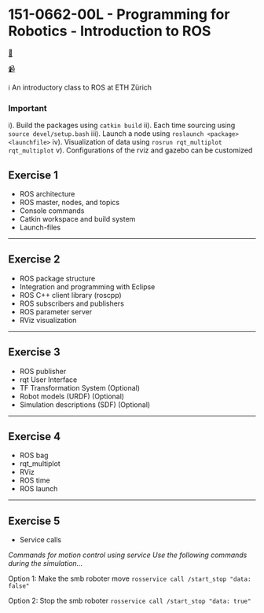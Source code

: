 # 151-0662-00L - Programming for Robotics - Introduction to ROS
[:link:](https://rsl.ethz.ch/education-students/lectures/ros.html)


[:video_camera:](https://www.youtube.com/watch?v=0BxVPCInS3M&list=PLE-BQwvVGf8HOvwXPgtDfWoxd4Cc6ghiP)


:information_source: An introductory class to ROS at ETH Zürich

### Important
i).   Build the packages using `catkin build`
ii).  Each time sourcing using `source devel/setup.bash`
iii). Launch a node using `roslaunch <package> <launchfile>`
iv).  Visualization of data using `rosrun rqt_multiplot rqt_multiplot`
v).   Configurations of the rviz and gazebo can be customized

## Exercise 1
- ROS architecture
- ROS master, nodes, and topics
- Console commands
- Catkin workspace and build system
- Launch-files

---
## Exercise 2
- ROS package structure
- Integration and programming with Eclipse
- ROS C++ client library (roscpp)
- ROS subscribers and publishers
- ROS parameter server
- RViz visualization

---
## Exercise 3
- ROS publisher
- rqt User Interface
- TF Transformation System (Optional)
- Robot models (URDF) (Optional)
- Simulation descriptions (SDF) (Optional)


---
## Exercise 4
- ROS bag
- rqt_multiplot
- RViz
- ROS time
- ROS launch

---
## Exercise 5
- Service calls

*Commands for motion control using service*
_Use the following commands during the simulation..._

Option 1: Make the smb roboter move
`rosservice call /start_stop "data: false"`

Option 2: Stop the smb roboter
`rosservice call /start_stop "data: true"`
